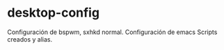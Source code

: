 # desktop-config

Configuración de bspwm, sxhkd normal. 
Configuración de emacs
Scripts creados y alias.
